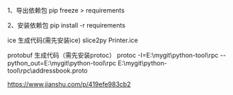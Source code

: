 
1、导出依赖包
pip freeze > requirements

2、安装依赖包
pip install -r requirements


ice 生成代码(需先安装ice)
slice2py Printer.ice

protobuf 生成代码（需先安装protoc）
protoc -I=E:\mygit\python-tool\rpc --python_out=E:\mygit\python-tool\rpc E:\mygit\python-tool\rpc\addressbook.proto

https://www.jianshu.com/p/419efe983cb2